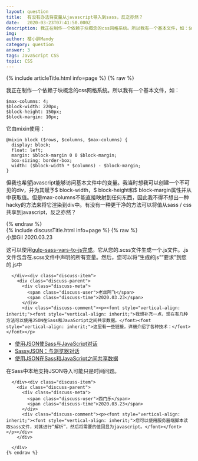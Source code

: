 ```yaml
---
layout: question
title:  有没有办法将变量从javascript导入到sass，反之亦然？
date:   2020-03-23T07:41:50.000Z
description: 我正在制作一个依赖于块概念的css网格系统。所以我有一个基本文件，如：$max-columns  4;$block-width  220px;$b...
img: 
author: 樱小胖Mandy
category: question
answer: 3
tags: JavaScript CSS
topic: CSS
---
```

<div class="article-root">
  <div class="article">
    {% include articleTitle.html info=page %}
    {% raw %}
    <div class="article-content"><p><font style="vertical-align: inherit;"><font style="vertical-align: inherit;">我正在制作一个依赖于块概念的css网格系统。</font><font style="vertical-align: inherit;">所以我有一个基本文件，如：</font></font></p>

<pre><code>$max-columns: 4;<font></font>
$block-width: 220px;<font></font>
$block-height: 150px;<font></font>
$block-margin: 10px;<font></font>
</code></pre>

<p><font style="vertical-align: inherit;"><font style="vertical-align: inherit;">它由mixin使用：</font></font></p>

<pre><code>@mixin block ($rows, $columns, $max-columns) {<font></font>
  display: block;<font></font>
  float: left;<font></font>
  margin: $block-margin 0 0 $block-margin;<font></font>
  box-sizing: border-box;<font></font>
  width: ($block-width * $columns) - $block-margin;<font></font>
}<font></font>
</code></pre>

<p><font style="vertical-align: inherit;"><font style="vertical-align: inherit;">但我也希望javascript能够访问基本文件中的变量。</font><font style="vertical-align: inherit;">我当时想我可以创建一个不可见的div，并为其赋予$ block-width，$ block-height和$ block-margin属性并从中获取值。</font><font style="vertical-align: inherit;">但是max-columns不能直接映射到任何东西，因此我不得不想出一种hacky的方法来将它渲染到div中。</font><font style="vertical-align: inherit;">有没有一种更干净的方法可以将值从sass / css共享到javascript，反之亦然？</font></font></p></div>
    {% endraw %}
  </div>

  <div class="discuss-wrapper">
    {% include discussTitle.html info=page %}
    {% raw %}
    <div class="discuss-item">
        <div class="discuss-parent">
          <div class="discuss-meta">
            <span class="discuss-user">小胖Gil</span>
            <span class="discuss-time">2020.03.23</span>
          </div>
          <div class="discuss-comment"><p><font style="vertical-align: inherit;"><font style="vertical-align: inherit;">这可以使用</font></font><a href="https://www.npmjs.com/package/gulp-sass-vars-to-js" rel="nofollow noreferrer"><font style="vertical-align: inherit;"><font style="vertical-align: inherit;">gulp-sass-vars-to-js完成</font></font></a><font style="vertical-align: inherit;"><font style="vertical-align: inherit;">。</font><font style="vertical-align: inherit;">它从您的.scss文件生成一个.js文件。</font><font style="vertical-align: inherit;">.js文件包含在.scss文件中声明的所有变量。</font><font style="vertical-align: inherit;">然后，您可以将“生成的js”“要求”到您的.js中</font></font></p></div>
        </div>
        
      </div><div class="discuss-item">
        <div class="discuss-parent">
          <div class="discuss-meta">
            <span class="discuss-user">老丝阿飞</span>
            <span class="discuss-time">2020.03.23</span>
          </div>
          <div class="discuss-comment"><p><font style="vertical-align: inherit;"><font style="vertical-align: inherit;">我想补充一点，现在有几种方法可以使用JSON在Sass和JavaScript之间共享数据。</font><font style="vertical-align: inherit;">这里有一些链接，详细介绍了各种技术：</font></font></p>

<ul>
<li><a href="http://css-tricks.com/making-sass-talk-to-javascript-with-json/" rel="nofollow"><font style="vertical-align: inherit;"><font style="vertical-align: inherit;">使用JSON使Sass与JavaScript对话</font></font></a>  </li>
<li><a href="http://hugogiraudel.com/2014/01/20/json-in-sass/" rel="nofollow"><font style="vertical-align: inherit;"><font style="vertical-align: inherit;">SassyJSON：与浏览器对话</font></font></a>  </li>
<li><a href="http://viget.com/extend/sharing-data-between-sass-and-javascript-with-json" rel="nofollow"><font style="vertical-align: inherit;"><font style="vertical-align: inherit;">使用JSON在Sass和JavaScript之间共享数据</font></font></a>  </li>
</ul>

<p><font style="vertical-align: inherit;"><font style="vertical-align: inherit;">在Sass中本地支持JSON导入可能只是时间问题。</font></font></p></div>
        </div>
        
      </div><div class="discuss-item">
        <div class="discuss-parent">
          <div class="discuss-meta">
            <span class="discuss-user">西门乐</span>
            <span class="discuss-time">2020.03.23</span>
          </div>
          <div class="discuss-comment"><p><font style="vertical-align: inherit;"><font style="vertical-align: inherit;">您可以使用服务器端脚本读取sass文件，对其进行“解析”，然后将需要的值回显为javascript。</font></font></p></div>
        </div>
        
      </div>
    {% endraw %}
  </div>
<div>
